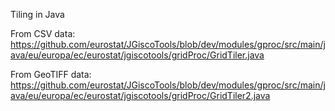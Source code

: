 Tiling in Java

From CSV data:
https://github.com/eurostat/JGiscoTools/blob/dev/modules/gproc/src/main/java/eu/europa/ec/eurostat/jgiscotools/gridProc/GridTiler.java

From GeoTIFF data:
https://github.com/eurostat/JGiscoTools/blob/dev/modules/gproc/src/main/java/eu/europa/ec/eurostat/jgiscotools/gridProc/GridTiler2.java
